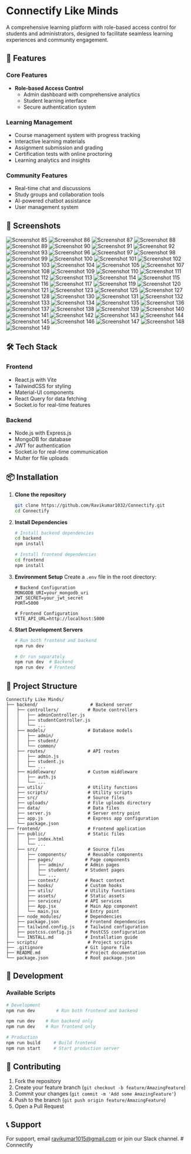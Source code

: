 # Connectify Like Minds

A comprehensive learning platform with role-based access control for students and administrators, designed to facilitate seamless learning experiences and community engagement.

## 🚀 Features

### Core Features
- **Role-based Access Control**
  - Admin dashboard with comprehensive analytics
  - Student learning interface
  - Secure authentication system

### Learning Management
- Course management system with progress tracking
- Interactive learning materials
- Assignment submission and grading
- Certification tests with online proctoring
- Learning analytics and insights

### Community Features
- Real-time chat and discussions
- Study groups and collaboration tools
- AI-powered chatbot assistance
- User management system

## 📸 Screenshots

![Screenshot 85](./Screenshot/Screenshot%20(85).png)
![Screenshot 86](./Screenshot/Screenshot%20(86).png)
![Screenshot 87](./Screenshot/Screenshot%20(87).png)
![Screenshot 88](./Screenshot/Screenshot%20(88).png)
![Screenshot 89](./Screenshot/Screenshot%20(89).png)
![Screenshot 90](./Screenshot/Screenshot%20(90).png)
![Screenshot 91](./Screenshot/Screenshot%20(91).png)
![Screenshot 92](./Screenshot/Screenshot%20(92).png)
![Screenshot 93](./Screenshot/Screenshot%20(93).png)
![Screenshot 96](./Screenshot/Screenshot%20(96).png)
![Screenshot 97](./Screenshot/Screenshot%20(97).png)
![Screenshot 98](./Screenshot/Screenshot%20(98).png)
![Screenshot 99](./Screenshot/Screenshot%20(99).png)
![Screenshot 100](./Screenshot/Screenshot%20(100).png)
![Screenshot 101](./Screenshot/Screenshot%20(101).png)
![Screenshot 102](./Screenshot/Screenshot%20(102).png)
![Screenshot 103](./Screenshot/Screenshot%20(103).png)
![Screenshot 104](./Screenshot/Screenshot%20(104).png)
![Screenshot 105](./Screenshot/Screenshot%20(105).png)
![Screenshot 107](./Screenshot/Screenshot%20(107).png)
![Screenshot 108](./Screenshot/Screenshot%20(108).png)
![Screenshot 109](./Screenshot/Screenshot%20(109).png)
![Screenshot 110](./Screenshot/Screenshot%20(110).png)
![Screenshot 111](./Screenshot/Screenshot%20(111).png)
![Screenshot 112](./Screenshot/Screenshot%20(112).png)
![Screenshot 113](./Screenshot/Screenshot%20(113).png)
![Screenshot 114](./Screenshot/Screenshot%20(114).png)
![Screenshot 115](./Screenshot/Screenshot%20(115).png)
![Screenshot 116](./Screenshot/Screenshot%20(116).png)
![Screenshot 117](./Screenshot/Screenshot%20(117).png)
![Screenshot 119](./Screenshot/Screenshot%20(119).png)
![Screenshot 120](./Screenshot/Screenshot%20(120).png)
![Screenshot 121](./Screenshot/Screenshot%20(121).png)
![Screenshot 123](./Screenshot/Screenshot%20(123).png)
![Screenshot 125](./Screenshot/Screenshot%20(125).png)
![Screenshot 127](./Screenshot/Screenshot%20(127).png)
![Screenshot 128](./Screenshot/Screenshot%20(128).png)
![Screenshot 130](./Screenshot/Screenshot%20(130).png)
![Screenshot 131](./Screenshot/Screenshot%20(131).png)
![Screenshot 132](./Screenshot/Screenshot%20(132).png)
![Screenshot 133](./Screenshot/Screenshot%20(133).png)
![Screenshot 134](./Screenshot/Screenshot%20(134).png)
![Screenshot 135](./Screenshot/Screenshot%20(135).png)
![Screenshot 136](./Screenshot/Screenshot%20(136).png)
![Screenshot 137](./Screenshot/Screenshot%20(137).png)
![Screenshot 138](./Screenshot/Screenshot%20(138).png)
![Screenshot 139](./Screenshot/Screenshot%20(139).png)
![Screenshot 140](./Screenshot/Screenshot%20(140).png)
![Screenshot 141](./Screenshot/Screenshot%20(141).png)
![Screenshot 142](./Screenshot/Screenshot%20(142).png)
![Screenshot 143](./Screenshot/Screenshot%20(143).png)
![Screenshot 144](./Screenshot/Screenshot%20(144).png)
![Screenshot 145](./Screenshot/Screenshot%20(145).png)
![Screenshot 146](./Screenshot/Screenshot%20(146).png)
![Screenshot 147](./Screenshot/Screenshot%20(147).png)
![Screenshot 148](./Screenshot/Screenshot%20(148).png)
![Screenshot 149](./Screenshot/Screenshot%20(149).png)

## 🛠️ Tech Stack

### Frontend
- React.js with Vite
- TailwindCSS for styling
- Material-UI components
- React Query for data fetching
- Socket.io for real-time features

### Backend
- Node.js with Express.js
- MongoDB for database
- JWT for authentication
- Socket.io for real-time communication
- Multer for file uploads

## 📦 Installation

1. **Clone the repository**
   ```bash
   git clone https://github.com/Ravikumar1032/Connectify.git
   cd Connectify
   ```

2. **Install Dependencies**
   ```bash
   # Install backend dependencies
   cd backend
   npm install

   # Install frontend dependencies
   cd frontend
   npm install
   ```

3. **Environment Setup**
   Create a `.env` file in the root directory:
   ```env
   # Backend Configuration
   MONGODB_URI=your_mongodb_uri
   JWT_SECRET=your_jwt_secret
   PORT=5000
   
   # Frontend Configuration
   VITE_API_URL=http://localhost:5000
   ```

4. **Start Development Servers**
   ```bash
   # Run both frontend and backend
   npm run dev

   # Or run separately
   npm run dev  # Backend
   npm run dev  # Frontend
   ```

## 📁 Project Structure

```
Connectify Like Minds/
├── backend/                    # Backend server
│   ├── controllers/           # Route controllers
│   │   ├── adminController.js
│   │   ├── studentController.js
│   │   └── ...
│   ├── models/                # Database models
│   │   ├── admin/
│   │   ├── student/
│   │   └── common/
│   ├── routes/                # API routes
│   │   ├── admin.js
│   │   ├── student.js
│   │   └── ...
│   ├── middleware/            # Custom middleware
│   │   ├── auth.js
│   │   └── ...
│   ├── utils/                 # Utility functions
│   ├── scripts/               # Utility scripts
│   ├── src/                   # Source files
│   ├── uploads/               # File uploads directory
│   ├── data/                  # Data files
│   ├── server.js              # Server entry point
│   ├── app.js                 # Express app configuration
│   └── package.json
├── frontend/                  # Frontend application
│   ├── public/                # Static files
│   │   ├── index.html
│   │   └── ...
│   ├── src/                   # Source files
│   │   ├── components/        # Reusable components
│   │   ├── pages/            # Page components
│   │   │   ├── admin/        # Admin pages
│   │   │   ├── student/      # Student pages
│   │   │   └── ...
│   │   ├── context/          # React context
│   │   ├── hooks/            # Custom hooks
│   │   ├── utils/            # Utility functions
│   │   ├── assets/           # Static assets
│   │   ├── services/         # API services
│   │   ├── App.jsx           # Main App component
│   │   └── main.jsx          # Entry point
│   ├── node_modules/         # Dependencies
│   ├── package.json          # Frontend dependencies
│   ├── tailwind.config.js    # Tailwind configuration
│   ├── postcss.config.js     # PostCSS configuration
│   └── INSTALL.md            # Installation guide
├── scripts/                   # Project scripts
├── .gitignore                # Git ignore file
├── README.md                 # Project documentation
└── package.json              # Root package.json
```

## 🔧 Development

### Available Scripts
```bash
# Development
npm run dev        # Run both frontend and backend

npm run dev    # Run backend only
npm run dev    # Run frontend only

# Production
npm run build     # Build frontend
npm run start     # Start production server

```

## 🤝 Contributing

1. Fork the repository
2. Create your feature branch (`git checkout -b feature/AmazingFeature`)
3. Commit your changes (`git commit -m 'Add some AmazingFeature'`)
4. Push to the branch (`git push origin feature/AmazingFeature`)
5. Open a Pull Request

## 📞 Support

For support, email ravikumar1015@gmail.com or join our Slack channel. # Connectify
